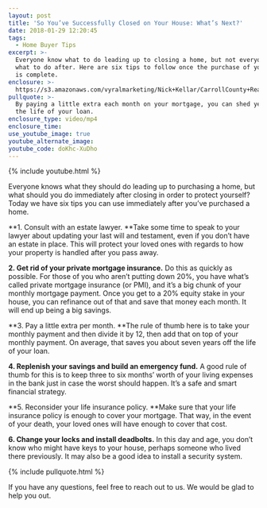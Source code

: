```yaml
---
layout: post
title: 'So You’ve Successfully Closed on Your House: What’s Next?'
date: 2018-01-29 12:20:45
tags:
  - Home Buyer Tips
excerpt: >-
  Everyone know what to do leading up to closing a home, but not everyone knows
  what to do after. Here are six tips to follow once the purchase of your home
  is complete.
enclosure: >-
  https://s3.amazonaws.com/vyralmarketing/Nick+Kellar/CarrollCounty+Real+Estate+Post+Closing+Tips.mp4
pullquote: >-
  By paying a little extra each month on your mortgage, you can shed years off
  the life of your loan.
enclosure_type: video/mp4
enclosure_time:
use_youtube_image: true
youtube_alternate_image:
youtube_code: doKhc-XuDho
---
```



{% include youtube.html %}

Everyone knows what they should do leading up to purchasing a home, but what should you do immediately after closing in order to protect yourself? Today we have six tips you can use immediately after you’ve purchased a home.

**1. Consult with an estate lawyer.&nbsp;**Take some time to speak to your lawyer about updating your last will and testament, even if you don’t have an estate in place. This will protect your loved ones with regards to how your property is handled after you pass away.

**2. Get rid of your private mortgage insurance.** Do this as quickly as possible. For those of you who aren’t putting down 20%, you have what’s called private mortgage insurance (or PMI), and it’s a big chunk of your monthly mortgage payment. Once you get to a 20% equity stake in your house, you can refinance out of that and save that money each month. It will end up being a big savings.

**3. Pay a little extra per month.&nbsp;**The rule of thumb here is to take your monthly payment and then divide it by 12, then add that on top of your monthly payment. On average, that saves you about seven years off the life of your loan.

**4. Replenish your savings and build an emergency fund.** A good rule of thumb for this is to keep three to six months’ worth of your living expenses in the bank just in case the worst should happen. It’s a safe and smart financial strategy.

**5. Reconsider your life insurance policy.&nbsp;**Make sure that your life insurance policy is enough to cover your mortgage. That way, in the event of your death, your loved ones will have enough to cover that cost.

**6. Change your locks and install deadbolts.** In this day and age, you don’t know who might have keys to your house, perhaps someone who lived there previously. It may also be a good idea to install a security system.

{% include pullquote.html %}

If you have any questions, feel free to reach out to us. We would be glad to help you out.